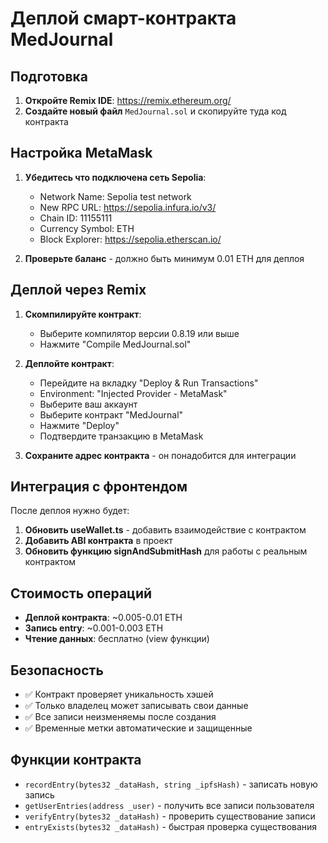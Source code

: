 # Деплой смарт-контракта MedJournal

## Подготовка

1. **Откройте Remix IDE**: https://remix.ethereum.org/
2. **Создайте новый файл** `MedJournal.sol` и скопируйте туда код контракта

## Настройка MetaMask

1. **Убедитесь что подключена сеть Sepolia**:
   - Network Name: Sepolia test network
   - New RPC URL: https://sepolia.infura.io/v3/
   - Chain ID: 11155111
   - Currency Symbol: ETH
   - Block Explorer: https://sepolia.etherscan.io/

2. **Проверьте баланс** - должно быть минимум 0.01 ETH для деплоя

## Деплой через Remix

1. **Скомпилируйте контракт**:
   - Выберите компилятор версии 0.8.19 или выше
   - Нажмите "Compile MedJournal.sol"

2. **Деплойте контракт**:
   - Перейдите на вкладку "Deploy & Run Transactions"
   - Environment: "Injected Provider - MetaMask"
   - Выберите ваш аккаунт
   - Выберите контракт "MedJournal"
   - Нажмите "Deploy"
   - Подтвердите транзакцию в MetaMask

3. **Сохраните адрес контракта** - он понадобится для интеграции

## Интеграция с фронтендом

После деплоя нужно будет:

1. **Обновить useWallet.ts** - добавить взаимодействие с контрактом
2. **Добавить ABI контракта** в проект
3. **Обновить функцию signAndSubmitHash** для работы с реальным контрактом

## Стоимость операций

- **Деплой контракта**: ~0.005-0.01 ETH
- **Запись entry**: ~0.001-0.003 ETH
- **Чтение данных**: бесплатно (view функции)

## Безопасность

- ✅ Контракт проверяет уникальность хэшей
- ✅ Только владелец может записывать свои данные
- ✅ Все записи неизменяемы после создания
- ✅ Временные метки автоматические и защищенные

## Функции контракта

- `recordEntry(bytes32 _dataHash, string _ipfsHash)` - записать новую запись
- `getUserEntries(address _user)` - получить все записи пользователя
- `verifyEntry(bytes32 _dataHash)` - проверить существование записи
- `entryExists(bytes32 _dataHash)` - быстрая проверка существования